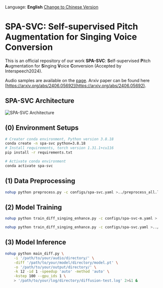 Language: **English** 
[Change to Chinese Version](./cn_README.md) 

# SPA-SVC: Self-supervised Pitch Augmentation for Singing Voice Conversion

This is an official repository of our work **SPA-SVC**: **S**elf-supervised **P**itch **A**ugmentation for **S**inging **V**oice **C**onversion (Accepted by Interspeech2024).

Audio samples are available on the [page](https://shawnpi233.github.io/publication/paper/spasvc/).
Arxiv paper can be found here [https://arxiv.org/abs/2406.05692](https://arxiv.org/abs/2406.05692).

## SPA-SVC Architecture
![SPA-SVC Architecture](figs/architecture.png)

## (0) Environment Setups

```bash
# Creater conda environment, Python version 3.8.18
conda create -n spa-svc python=3.8.18
# Install requirements, torch version 1.31.1+cu116
pip install -r requirements.txt
```

```bash
# Activate conda environment
conda activate spa-svc
```

## (1) Data Preprocessing
```bash
nohup python preprocess.py -c configs/spa-svc.yaml >../preprocess_all.log 2>&1 &         
```

## (2) Model Training
```bash
nohup python train_diff_singing_enhance.py -c configs/spa-svc-m.yaml >../spa_svc_m.log 2>&1 & # use MSE cycle loss

nohup python train_diff_singing_enhance.py -c configs/spa-svc.yaml >../spa_svc.log 2>&1 & # use SSIM cycle loss
```

## (3) Model Inference
```bash
nohup python main_diff.py \
    -i '/path/to/your/audio/directory/' \
    -diff '/path/to/your/model/directory/model.pt' \
    -o '/path/to/your/output/directory/' \
    -k 12 -id 1 -speedup 'auto' -method 'auto' \
    -kstep 100 --gpu_ids 1 \
    > '/path/to/your/log/directory/diffusion-test.log' 2>&1 &
```
